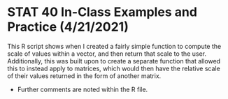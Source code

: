 # STAT 40 In-Class Examples and Practice (4/21/2021)
This R script shows when I created a fairly simple function to compute the scale of values within a vector, and then return that scale to the user. Additionally, this was built upon to create a separate function that allowed this to instead apply to matrices, which would then have the relative scale of their values returned in the form of another matrix.
- Further comments are noted within the R file. 
